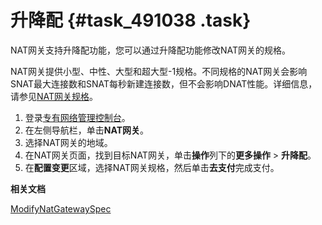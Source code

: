 # 升降配 {#task_491038 .task}

NAT网关支持升降配功能，您可以通过升降配功能修改NAT网关的规格。

NAT网关提供小型、中性、大型和超大型-1规格。不同规格的NAT网关会影响SNAT最大连接数和SNAT每秒新建连接数，但不会影响DNAT性能。详细信息，请参见[NAT网关规格](intl.zh-CN/用户指南/NAT网关规格.md#)。

1.  登录[专有网络管理控制台](https://vpcnext.console.aliyun.com/nat/)。
2.  在左侧导航栏，单击**NAT网关**。
3.  选择NAT网关的地域。
4.  在NAT网关页面，找到目标NAT网关，单击**操作**列下的**更多操作** \> **升降配**。
5.  在**配置变更**区域，选择NAT网关规格，然后单击**去支付**完成支付。

**相关文档**  


[ModifyNatGatewaySpec](../../../../../intl.zh-CN/API参考/NAT网关/ModifyNatGatewaySpec.md#)

